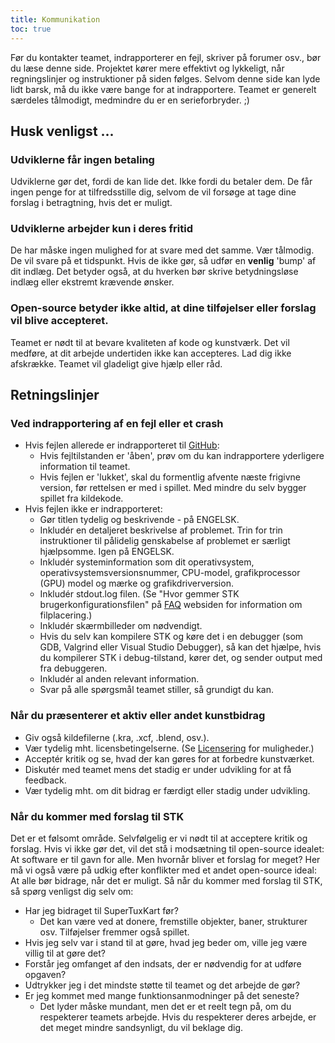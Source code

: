 ```yaml
---
title: Kommunikation
toc: true
---
```

Før du kontakter teamet, indrapporterer en fejl, skriver på forumer osv., bør du læse denne side. Projektet kører mere effektivt og lykkeligt, når regningslinjer og instruktioner på siden følges. Selvom denne side kan lyde lidt barsk, må du ikke være bange for at indrapportere. Teamet er generelt særdeles tålmodigt, medmindre du er en serieforbryder. ;)

## Husk venligst ...

### Udviklerne får ingen betaling

Udviklerne gør det, fordi de kan lide det. Ikke fordi du betaler dem. De får ingen penge for at tilfredsstille dig, selvom de vil forsøge at tage dine forslag i betragtning, hvis det er muligt.

### Udviklerne arbejder kun i deres fritid
De har måske ingen mulighed for at svare med det samme. Vær tålmodig. De vil svare på et tidspunkt. Hvis de ikke gør, så udfør en **venlig** 'bump' af dit indlæg. Det betyder også, at du hverken bør skrive betydningsløse indlæg eller ekstremt krævende ønsker.

### Open-source betyder ikke altid, at dine tilføjelser eller forslag vil blive accepteret.
Teamet er nødt til at bevare kvaliteten af kode og kunstværk. Det vil medføre, at dit arbejde undertiden ikke kan accepteres. Lad dig ikke afskrække. Teamet vil gladeligt give hjælp eller råd.

## Retningslinjer

### Ved indrapportering af en fejl eller et crash

* Hvis fejlen allerede er indrapporteret til [GitHub](https://github.com/supertuxkart/stk-code/issues?q=is%3Aissue):
  * Hvis fejltilstanden er 'åben', prøv om du kan indrapportere yderligere information til teamet.
  * Hvis fejlen er 'lukket', skal du formentlig afvente næste frigivne version, før rettelsen er med i spillet. Med mindre du selv bygger spillet fra kildekode.
* Hvis fejlen ikke er indrapporteret:
  * Gør titlen tydelig og beskrivende - på ENGELSK.
  * Inkludér en detaljeret beskrivelse af problemet. Trin for trin instruktioner til pålidelig genskabelse af problemet er særligt hjælpsomme. Igen på ENGELSK.
  * Inkludér systeminformation som dit operativsystem, operativsystemsversionsnummer, CPU-model, grafikprocessor (GPU) model og mærke og grafikdriverversion.
  * Inkludér stdout.log filen. (Se "Hvor gemmer STK brugerkonfigurationsfilen" på [FAQ](FAQ) websiden for information om filplacering.)
  * Inkludér skærmbilleder om nødvendigt.
  * Hvis du selv kan kompilere STK og køre det i en debugger (som GDB, Valgrind eller Visual Studio Debugger), så kan det hjælpe, hvis du kompilerer STK i debug-tilstand, kører det, og sender output med fra debuggeren.
  * Inkludér al anden relevant information.
  * Svar på alle spørgsmål teamet stiller, så grundigt du kan.

### Når du præsenterer et aktiv eller andet kunstbidrag

* Giv også kildefilerne (.kra, .xcf, .blend, osv.).
* Vær tydelig mht. licensbetingelserne. (Se [Licensering](Licensing) for muligheder.)
* Acceptér kritik og se, hvad der kan gøres for at forbedre kunstværket.
* Diskutér med teamet mens det stadig er under udvikling for at få feedback.
* Vær tydelig mht. om dit bidrag er færdigt eller stadig under udvikling.

### Når du kommer med forslag til STK

Det er et følsomt område. Selvfølgelig er vi nødt til at acceptere kritik og forslag. Hvis vi ikke gør det, vil det stå i modsætning til open-source idealet: At software er til gavn for alle. Men hvornår bliver et forslag for meget? Her må vi også være på udkig efter konflikter med et andet open-source ideal: At alle bør bidrage, når det er muligt. Så når du kommer med forslag til STK, så spørg venligst dig selv om:

* Har jeg bidraget til SuperTuxKart før?
  * Det kan være ved at donere, fremstille objekter, baner, strukturer osv. Tilføjelser fremmer også spillet.
* Hvis jeg selv var i stand til at gøre, hvad jeg beder om, ville jeg være villig til at gøre det?
* Forstår jeg omfanget af den indsats, der er nødvendig for at udføre opgaven?
* Udtrykker jeg i det mindste støtte til teamet og det arbejde de gør?
* Er jeg kommet med mange funktionsanmodninger på det seneste?
  * Det lyder måske mundant, men det er et reelt tegn på, om du respekterer teamets arbejde. Hvis du respekterer deres arbejde, er det meget mindre sandsynligt, du vil beklage dig.

